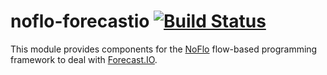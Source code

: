 noflo-forecastio    [![Build Status](https://travis-ci.org/KevinHoward/noflo-forecastio.png?branch=master)](https://travis-ci.org/KevinHoward/noflo-forecastio)
=========================

This module provides components for the [NoFlo](http://noflojs.org/) flow-based programming framework to deal with [Forecast.IO](http://forecast.io/).
